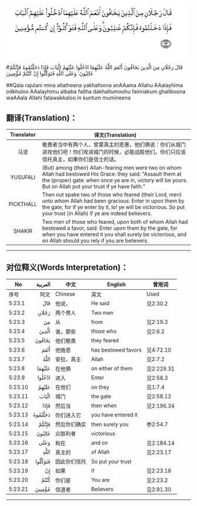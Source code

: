 ![005:023](images/005_023.gif)

#قَالَ رَجُلَانِ مِنَ الَّذِينَ يَخَافُونَ أَنْعَمَ اللَّهُ عَلَيْهِمَا ادْخُلُوا عَلَيْهِمُ الْبَابَ فَإِذَا دَخَلْتُمُوهُ فَإِنَّكُمْ غَالِبُونَ ۚ وَعَلَى اللَّهِ فَتَوَكَّلُوا إِنْ كُنْتُمْ مُؤْمِنِينَ 

##Qala rajulani mina allatheena yakhafoona anAAama Allahu AAalayhima odkhuloo AAalayhimu albaba faitha dakhaltumoohu fainnakum ghaliboona waAAala Allahi fatawakkaloo in kuntum mumineena 

## 翻译(Translation)：

| Translator | 译文(Translation)                                            |
| :--------: | ------------------------------------------------------------ |
|    马坚    | 敬畏者当中有两个人，曾蒙真主的恩惠，他们俩说：你们从城门进攻他们吧！你们攻进城门的时候，必能战胜他们。你们只应该信托真主，如果你们是信士的话。 |
|  YUSUFALI  | (But) among (their) Allah-fearing men were two on whom Allah had bestowed His Grace: they said: "Assault them at the (proper) gate: when once ye are in, victory will be yours. But on Allah put your trust if ye have faith." |
| PICKTHALL  | Then out spake two of those who feared (their Lord, men) unto whom Allah had been gracious: Enter in upon them by the gate, for if ye enter by it, lo! ye will be victorious. So put your trust (in Allah) if ye are indeed believers. |
|   SHAKIR   | Two men of those who feared, upon both of whom Allah had bestowed a favor, said: Enter upon them by the gate, for when you have entered it you shall surely be victorious, and on Allah should you rely if you are believers. |

---

## 对位释义(Words Interpretation)：

| No   | العربية | 中文    | English | 曾用词 |
| ---- | ------: | ------- | ------- | ------ |
| 序号 |    阿文 | Chinese | 英文    | Used   |
| 5:23.1  | قَالَ     | 他说，       | He said             | 见2:30.2   |
| 5:23.2  | رَجُلَانِ   | 两个男人     | Two men             |            |
| 5:23.3  | مِنَ      | 从           | from                | 见2:19.3 |
| 5:23.4  | الَّذِينَ   | 谁，那些     | those who           | 见2:6.2    |
| 5:23.5  | يَخَافُونَ  | 他们敬畏     | they feared         |            |
| 5:23.6  | أَنْعَمَ    | 他施恩       | has bestowed favors | 见4:72.10  |
| 5:23.7  | اللَّهُ    | 安拉，真主   | Allah               | 见2:7.2 |
| 5:23.8  | عَلَيْهِمَا  | 在他俩       | on either of them   | 见2:229.31 |
| 5:23.9  | ادْخُلُوا  | 进入         | Enter               | 见2:58.3   |
| 5:23.10 | عَلَيْهِمُ   | 在他们       | on they             | 见1:7.4    |
| 5:23.11 | الْبَابَ   | 城门         | the gate            | 见2:58.12  |
| 5:23.12 | فَإِذَا    | 然后当       | then when           | 见2:196.34 |
| 5:23.13 | دَخَلْتُمُوهُ | 你们进入它   | you have entered it |            |
| 5:23.14 | فَإِنَّكُمْ   | 然后你们确实 | then surely you     | 参2:54.7   |
| 5:23.15 | غَالِبُونَ  | 众胜利者     | victorious          |            |
| 5:23.16 | وَعَلَى    | 和在         | and on              | 见2:184.14 |
| 5:23.17 | اللَّهِ    | 真主的       | of Allah            | 见2:23.17  |
| 5:23.18 | فَتَوَكَّلُوا | 因此你们信托 | So put your trust   |            |
| 5:23.19 | إِنْ      | 如果         | if                  | 见2:23.18  |
| 5:23.20 | كُنْتُمْ    | 你们是       | You are             | 见2:23.2   |
| 5:23.21 | مُؤْمِنِينَ  | 信道者       | Believers           | 见2:91.30  |

---
